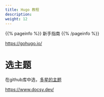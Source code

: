 ```yaml
---
title: Hugo 教程
description: 
weight: 12
---
```


{{% pageinfo %}}
新手指南
{{% /pageinfo %}}


https://gohugo.io/


# 选主题

在github库中选，[多星的主题](https://github.com/search?q=hugo+theme&type=repositories&s=stars&o=desc)

https://www.docsy.dev/

